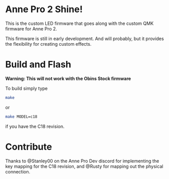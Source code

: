 # Anne Pro 2 Shine!

This is the custom LED firmware that goes along with the custom
QMK firmware for Anne Pro 2. 

This firmware is still in early development. And will probably,
but it provides the flexibility for creating custom effects.

# Build and Flash

**Warning: This will not work with the Obins Stock firmware**

To build simply type 
```bash
make
```
or
```bash
make MODEL=c18
```
if you have the C18 revision.


# Contribute

Thanks to @Stanley00 on the Anne Pro Dev discord for implementing
the key mapping for the C18 revision, and @Rusty for mapping out
the physical connection.
